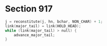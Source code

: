 # Section 917

```c << Append characters of |hu[j..]| to |major_tail|, advancing |j| >>=
j = reconstitute(j, hn, bchar, NON_CHAR) + 1;
link(major_tail) = link(HOLD_HEAD);
while (link(major_tail) > null) {
    advance_major_tail;
}
```
